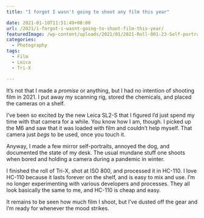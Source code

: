```yaml
---
title: "I forgot I wasn't going to shoot any film this year"

date: 2021-01-10T11:51:49+00:00
url: /2021/i-forgot-i-wasnt-going-to-shoot-film-this-year/
featuredImage: /wp-content/uploads/2021/01/2021-Roll-001-23-Self-portrait-with-Leica-M6.jpg
categories:
  - Photography
tags:
  - Film
  - Leica
  - Tri-X

---
```

<!--kg-card-begin: html-->
It’s not that I made a _promise_ or anything, but I had no intention of shooting film in 2021. I put away my scanning rig, stored the chemicals, and placed the cameras on a shelf.  

I’ve been so excited by the new Leica SL2-S that I figured I’d just spend my time with that camera for a while. You know how I am, though. I picked up the M6 and saw that it was loaded with film and couldn’t help myself. That camera just _begs_ to be used, once you touch it.  

Anyway, I made a few mirror self-portraits, annoyed the dog, and documented the state of my desk. The usual mundane stuff one shoots when bored and holding a camera during a pandemic in winter.  

I finished the roll of Tri-X, shot at ISO 800, and processed it in HC-110. I love HC-110 because it lasts forever on the shelf, and is easy to mix and use. I’m no longer experimenting with various developers and processes. They all look basically the same to me, and HC-110 is cheap and easy.  

It remains to be seen how much film I shoot, but I’ve dusted off the gear and I’m ready for whenever the mood strikes.  
<!--kg-card-end: html-->
